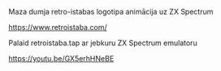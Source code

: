 Maza dumja retro-istabas logotipa animācija uz ZX Spectrum

https://www.retroistaba.com/

Palaid retroistaba.tap ar jebkuru ZX Spectrum emulatoru

https://youtu.be/GX5erhHNeBE
